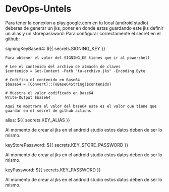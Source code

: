 # DevOps-Untels
Para tener la conexion a play.google.com en tu local (android studio) deberas de generar un jks, poner en donde estas guardando este jks definir un alias y un storepassword:
Para configurar correctamente el secret en el github:

signingKeyBase64: ${{ secrets.SIGNING_KEY }}

    Para obtener el valor del SIGNING_KE tienes que ir al powershell

    # Lee el contenido del archivo de almacén de claves
    $contenido = Get-Content -Path "tu-archivo.jks" -Encoding Byte

    # Codifica el contenido en Base64
    $base64 = [Convert]::ToBase64String($contenido)

    # Muestra el valor codificado en Base64
    Write-Output $base64

    Aqui te mostrara el valor del base64 este es el valor que tiene que guardar en el secret de github actions

alias: ${{ secrets.KEY_ALIAS }}

Al momento de crear al jks en el android studio estos datos deben de ser lo mismo.

keyStorePassword: ${{ secrets.KEY_STORE_PASSWORD }}

Al momento de crear al jks en el android studio estos datos deben de ser lo mismo.

keyPassword: ${{ secrets.KEY_PASSWORD }}

Al momento de crear al jks en el android studio estos datos deben de ser lo mismo.